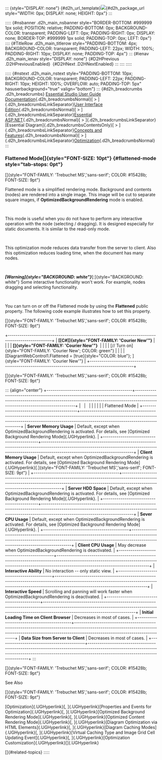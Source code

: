 ::: {style="DISPLAY: none"}
[](ms-xhelp:///?Id=d2h_url_template){#d2h_url_template}![](!package_url!){#d2h_package_url style="WIDTH: 0px; DISPLAY: none; HEIGHT: 0px"}
:::

::::: {#nsbanner .d2h_main_nsbanner style="BORDER-BOTTOM: #999999 1px solid; POSITION: relative; PADDING-BOTTOM: 0px; BACKGROUND-COLOR: transparent; PADDING-LEFT: 0px; PADDING-RIGHT: 0px; DISPLAY: none; BORDER-TOP: #999999 1px solid; PADDING-TOP: 0px; LEFT: 0px"}
:::: {#TitleRow .d2h_main_titlerow style="PADDING-BOTTOM: 4px; BACKGROUND-COLOR: transparent; PADDING-LEFT: 22px; WIDTH: 100%; PADDING-RIGHT: 10px; DISPLAY: none; PADDING-TOP: 4px"}
::: {#ienav .d2h_main_ienav style="DISPLAY: none"}
[](ms-xhelp:///?Id=88bf5521-7256-4cd6-9555-6b81c9646f68){#D2HPrevious .D2HPreviousEnabled}  [](ms-xhelp:///?Id=b4e24b18-1acc-4652-94ce-4c246b8a86cc){#D2HNext .D2HNextEnabled}
:::
::::
:::::

::::: {#nstext .d2h_main_nstext style="PADDING-BOTTOM: 10px; BACKGROUND-COLOR: transparent; PADDING-LEFT: 22px; PADDING-RIGHT: 10px; HEIGHT: 100%; OVERFLOW: auto; PADDING-TOP: 5px" hasuserbackground="true" valign="bottom"}
::: {#d2h_breadcrumbs .d2h_breadcrumbs}
[Essential Studio User Guide Documentation](ms-xhelp:///?Id=12457748-09e3-4d74-a240-8e049cedf030){.d2h_breadcrumbsNormal}[ \> ]{.d2h_breadcrumbsLinkSeparator}[User Interface Edition](ms-xhelp:///?Id=c29296b7-531c-413b-a0ec-488ca1f7f669){.d2h_breadcrumbsNormal}[ \> ]{.d2h_breadcrumbsLinkSeparator}[Essential ASP.NET](ms-xhelp:///?Id=25c35330-c127-4dad-9a92-ed79dc7261a6){.d2h_breadcrumbsNormal}[ \> ]{.d2h_breadcrumbsLinkSeparator}[Essential Diagram]{.d2h_breadcrumbsContentsOnly}[ \> ]{.d2h_breadcrumbsLinkSeparator}[Concepts and Features](ms-xhelp:///?Id=f9aa55fb-f8cf-43da-a8be-de231dc0d949){.d2h_breadcrumbsNormal}[ \> ]{.d2h_breadcrumbsLinkSeparator}[Optimization](ms-xhelp:///?Id=b87d4bc7-af66-4e6f-81ff-c63c4bc639b4){.d2h_breadcrumbsNormal}
:::

### Flattened Mode[]{style="FONT-SIZE: 10pt"} {#flattened-mode style="tab-stops: 0pt"}

[]{style="FONT-FAMILY: 'Trebuchet MS','sans-serif'; COLOR: #15428b; FONT-SIZE: 9pt"} 

Flattened mode is a simplified rendering mode. Background and contents (nodes) are rendered into a single image. This image will be cut to separate square images, if **OptimizedBackgroundRendering** mode is enabled.

 

This mode is useful when you do not have to perform any interactive operation with the node (selecting / dragging). It is designed especially for static documents. It is similar to the read-only mode.

 

This optimization mode reduces data transfer from the server to client. Also this optimization reduces loading time, when the document has many nodes.

 

***[Warning]{style="BACKGROUND: white"}***[:]{style="BACKGROUND: white"} Some interactive functionality won\'t work. For example, nodes dragging and selecting functionality.

 

You can turn on or off the Flattened mode by using the **Flattened** public property. The following code example illustrates how to set this property.

[]{style="FONT-FAMILY: 'Trebuchet MS','sans-serif'; COLOR: #15428b; FONT-SIZE: 9pt"} 

+----------------------------------------------------------------------------------------------------+
| **[\[C#\]]{style="FONT-FAMILY: 'Courier New'"}**                                                   |
|                                                                                                    |
| **[]{style="FONT-FAMILY: 'Courier New'"}**                                                         |
|                                                                                                    |
| [// Turn on]{style="FONT-FAMILY: 'Courier New'; COLOR: green"}                                     |
|                                                                                                    |
| [DiagramWebControl1.Flattened = [true]{style="COLOR: blue"}; ]{style="FONT-FAMILY: 'Courier New'"} |
+----------------------------------------------------------------------------------------------------+

[]{style="FONT-FAMILY: 'Trebuchet MS','sans-serif'; COLOR: #15428b; FONT-SIZE: 9pt"} 

::: {align="center"}
+--------------------------------------------+-----------------------------------------------------------------------------------------------------------------------------------------------------------------------------------------------------------+
|                                            |                                                                                                                                                                                                           |
|                                            |                                                                                                                                                                                                           |
|                                            | Flattened Mode                                                                                                                                                                                            |
+--------------------------------------------+-----------------------------------------------------------------------------------------------------------------------------------------------------------------------------------------------------------+
| **Server Memory Usage**                    | Default, except when OptimizedBackgroundRendering is activated. For details, see [Optimized Background Rendering Mode]{.UGHyperlink}.                                                                     |
+--------------------------------------------+-----------------------------------------------------------------------------------------------------------------------------------------------------------------------------------------------------------+
| **Client Memory Usage**                    | Default, except when OptimizedBackgroundRendering is activated. For details, see [Optimized Background Rendering Mode]{.UGHyperlink}[.]{style="FONT-FAMILY: 'Trebuchet MS','sans-serif'; FONT-SIZE: 9pt"} |
+--------------------------------------------+-----------------------------------------------------------------------------------------------------------------------------------------------------------------------------------------------------------+
| **Server HDD Space**                       | Default, except when OptimizedBackgroundRendering is activated. For details, see [Optimized Background Rendering Mode]{.UGHyperlink}.                                                                     |
+--------------------------------------------+-----------------------------------------------------------------------------------------------------------------------------------------------------------------------------------------------------------+
| **Sever CPU Usage**                        | Default, except when OptimizedBackgroundRendering is activated. For details, see [Optimized Background Rendering Mode]{.UGHyperlink}.                                                                     |
+--------------------------------------------+-----------------------------------------------------------------------------------------------------------------------------------------------------------------------------------------------------------+
| **Client CPU Usage**                       | May decrease when OptimizedBackgroundRendering is deactivated.                                                                                                                                            |
+--------------------------------------------+-----------------------------------------------------------------------------------------------------------------------------------------------------------------------------------------------------------+
| **Interactive Ability**                    | No interaction -- only static view.                                                                                                                                                                       |
+--------------------------------------------+-----------------------------------------------------------------------------------------------------------------------------------------------------------------------------------------------------------+
| **Interactive Speed**                      | Scrolling and panning will work faster when OptimizedBackgroundRendering is deactivated.                                                                                                                  |
+--------------------------------------------+-----------------------------------------------------------------------------------------------------------------------------------------------------------------------------------------------------------+
| **Initial Loading Time on Client Browser** | Decreases in most of cases.                                                                                                                                                                               |
+--------------------------------------------+-----------------------------------------------------------------------------------------------------------------------------------------------------------------------------------------------------------+
| **Data Size from Server to Client**        | Decreases in most of cases.                                                                                                                                                                               |
+--------------------------------------------+-----------------------------------------------------------------------------------------------------------------------------------------------------------------------------------------------------------+
:::

[]{style="FONT-FAMILY: 'Trebuchet MS','sans-serif'; COLOR: #15428b; FONT-SIZE: 9pt"} 

See Also

[]{style="FONT-FAMILY: 'Trebuchet MS','sans-serif'; COLOR: #15428b; FONT-SIZE: 9pt"} 

[Optimization]{.UGHyperlink}[, ]{.UGHyperlink}[Properties and Events for Optimization]{.UGHyperlink}[, ]{.UGHyperlink}[Optimized Background Rendering Mode]{.UGHyperlink}[, ]{.UGHyperlink}[Optimized Content Rendering Mode]{.UGHyperlink}[, ]{.UGHyperlink}[Diagram Optimization via HTML Elements]{.UGHyperlink}[, ]{.UGHyperlink}[Diagram Caching Modes]{.UGHyperlink}[, ]{.UGHyperlink}[Virtual Caching Type and Image Grid Cell Updating Event]{.UGHyperlink}[, ]{.UGHyperlink}[Optimization Customization]{.UGHyperlink}[]{.UGHyperlink}

[]{#related-topics}
:::::
